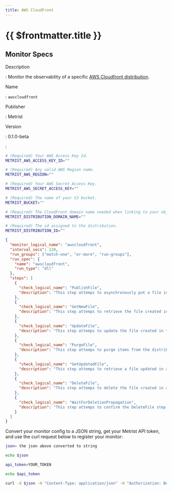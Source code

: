 ```yaml
---
title: AWS CloudFront
---
```


# {{ $frontmatter.title }}

## Monitor Specs

Description

: Monitor the observability of a specific [AWS Cloudfront distribution](https://aws.amazon.com/cloudfront/).

Name

: `awscloudfront`

Publisher

: Metrist

Version

: 0.1.0-beta

: &nbsp;


<!--@include: /parts/_1.md-->


<!--@include: /parts/_2.md-->


<!--@include: /parts/_3.md-->


```sh
# (Required) Your AWS Access Key Id.
METRIST_AWS_ACCESS_KEY_ID=""

# (Required) Any valid AWS Region name.
METRIST_AWS_REGION=""

# (Required) Your AWS Secret Access Key.
METRIST_AWS_SECRET_ACCESS_KEY=""

# (Required) The name of your S3 bucket.
METRIST_BUCKET=""

# (Required) The CloudFront domain name needed when linking to your objects.
METRIST_DISTRIBUTION_DOMAIN_NAME=""

# (Required) The id assigned to the distribution.
METRIST_DISTRIBUTION_ID=""
```

<!--@include: /parts/tips_env-vars.md -->


<!--@include: /parts/_4.md-->


```json
{
  "monitor_logical_name": "awscloudfront",
  "interval_secs": 120,
  "run_groups": ["match-one", "or-more", "run-groups"],
  "run_spec": {
    "name": "awscloudfront",
    "run_type": "dll"
  },
  "steps": [
    {
      "check_logical_name": "PublishFile",
      "description": "This step attemps to asynchronously put a file in an S3 bucket."
    },
    {
      "check_logical_name": "GetNewFile",
      "description": "This step attemps to retrieve the file created in the previous step."
    },
    {
      "check_logical_name": "UpdateFile",
      "description": "This step attemps to update the file created in the previous step."
    },
    {
      "check_logical_name": "PurgeFile",
      "description": "This step attemps to purge items from the distribution."
    },
    {
      "check_logical_name": "GetUpdatedFile",
      "description": "This step attemps to retrieve a file updated in a previous step."
    },
    {
      "check_logical_name": "DeleteFile",
      "description": "This step attemps to delete the file created in a previous step."
    },
    {
      "check_logical_name": "WaitForDeletionPropagation",
      "description": "This step attemps to confirm the DeleteFile step was successful."
    }
  ]
}
```




Convert your monitor config to a JSON string, get your Metrist API token, and use the curl request below to register your monitor:

```sh
json= the json above converted to string

echo $json

api_token=YOUR_TOKEN

echo $api_token

curl -d $json -H "Content-Type: application/json" -H "Authorization: Bearer $api_token" 'https://app.metrist.io/api/v0/monitor-config'

```

<!--@include: /parts/tips_api.md-->


<!--@include: /parts/_5.md-->


<!--@include: /parts/result.md-->